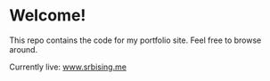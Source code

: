 # Welcome!
This repo contains the code for my portfolio site. Feel free to browse around.

Currently live: www.srbising.me
